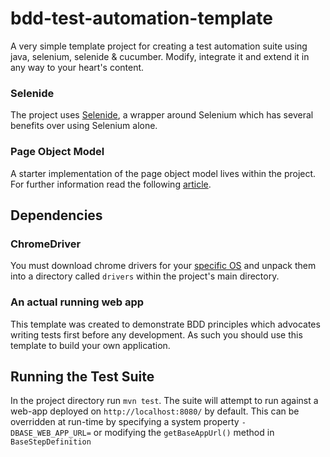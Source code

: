 # bdd-test-automation-template

A very simple template project for creating a test automation suite using java, selenium, selenide &amp; cucumber. Modify, integrate it and extend it in any way to your heart's content.

### Selenide

The project uses [Selenide](https://selenide.org/documentation/selenide-vs-selenium.html), a wrapper around Selenium which has several benefits over using Selenium alone.

### Page Object Model

A starter implementation of the page object model lives within the project. For further information read the following [article](https://medium.com/@suewild2008/page-object-model-using-selenium-d3a9bcfda84b).

## Dependencies

 ### ChromeDriver

You must download chrome drivers for your [specific OS](https://chromedriver.storage.googleapis.com/index.html?path=2.45/) and unpack them into a directory called `drivers` within the project's main directory.

### An actual running web app

This template was created to demonstrate BDD principles which advocates writing tests first before any development. As such you should use this template to build your own application.

## Running the Test Suite

In the project directory run `mvn test`. The suite will attempt to run against a web-app deployed on `http://localhost:8080/` by default. This can be overridden at run-time by specifying a system property `-DBASE_WEB_APP_URL=` or modifying the `getBaseAppUrl()` method in `BaseStepDefinition`
